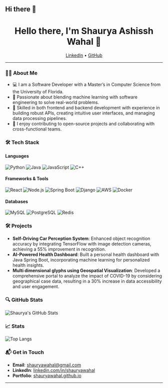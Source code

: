 ## Hi there 👋

<h1 align="center">Hello there, I'm Shaurya Ashissh Wahal 👋</h1>
<p align="center">
  <a href="https://www.linkedin.com/in/shauryawahal/">LinkedIn</a> •
  <a href="https://github.com/shaurya-wahal">GitHub</a>
</p>

---

### 👨‍💻 About Me
- 💻 I am a Software Developer with a Master’s in Computer Science from the University of Florida.
- 🤖 Passionate about blending machine learning with software engineering to solve real-world problems.
- 🌱 Skilled in both frontend and backend development with experience in building robust APIs, creating intuitive user interfaces, and managing data processing pipelines.
- 🚀 I enjoy contributing to open-source projects and collaborating with cross-functional teams.

### 🛠️ Tech Stack
#### Languages
![Python](https://img.shields.io/badge/-Python-3776AB?style=flat-square&logo=python&logoColor=white)
![Java](https://img.shields.io/badge/-Java-007396?style=flat-square&logo=java&logoColor=white)
![JavaScript](https://img.shields.io/badge/-JavaScript-F7DF1E?style=flat-square&logo=javascript&logoColor=black)
![C++](https://img.shields.io/badge/-C++-00599C?style=flat-square&logo=c%2B%2B&logoColor=white)

#### Frameworks & Tools
![React](https://img.shields.io/badge/-React-61DAFB?style=flat-square&logo=react&logoColor=black)
![Node.js](https://img.shields.io/badge/-Node.js-339933?style=flat-square&logo=node.js&logoColor=white)
![Spring Boot](https://img.shields.io/badge/-Spring%20Boot-6DB33F?style=flat-square&logo=spring-boot&logoColor=white)
![Django](https://img.shields.io/badge/-Django-092E20?style=flat-square&logo=django&logoColor=white)
![AWS](https://img.shields.io/badge/-AWS-232F3E?style=flat-square&logo=amazon-aws&logoColor=white)
![Docker](https://img.shields.io/badge/-Docker-2496ED?style=flat-square&logo=docker&logoColor=white)

#### Databases
![MySQL](https://img.shields.io/badge/-MySQL-4479A1?style=flat-square&logo=mysql&logoColor=white)
![PostgreSQL](https://img.shields.io/badge/-PostgreSQL-336791?style=flat-square&logo=postgresql&logoColor=white)
![Redis](https://img.shields.io/badge/-Redis-DC382D?style=flat-square&logo=redis&logoColor=white)

### 🛠️ Projects
- **Self-Driving Car Perception System**: Enhanced object recognition accuracy by integrating TensorFlow with image detection cameras, achieving a 55% improvement in recognition.
- **AI-Powered Health Dashboard**: Built a personal health dashboard with Java Spring Boot, incorporating machine learning for personalized health insights.
- **Multi dimensional glyphs using Geospatial Visualization**:  Developed a comprehensive portal to analyze the impact of COVID-19 by considering geographical case data, resulting in a 30% increase in data accessibility and user engagement.

### 🔍 GitHub Stats
![Shaurya's GitHub Stats](https://github-readme-stats.vercel.app/api?username=shaurya-wahal&show_icons=true&theme=radical)

### 📈 Stats
![Top Langs](https://github-readme-stats.vercel.app/api/top-langs/?username=shaurya-wahal&layout=compact&theme=radical)

### 📬 Get in Touch
- **Email**: [shauryawahal@gmail.com](mailto:shauryawahal@gmail.com)
- **LinkedIn**: [linkedin.com/in/shauryawahal](https://www.linkedin.com/in/shauryawahal/)
- **Portfolio**: [shauryawahal.github.io](https://shaurya-wahal.github.io)

---



<!--
**shaurya-wahal/shaurya-wahal** is a ✨ _special_ ✨ repository because its `README.md` (this file) appears on your GitHub profile.

Here are some ideas to get you started:

- 🔭 I’m currently working on ...
- 🌱 I’m currently learning ...
- 👯 I’m looking to collaborate on ...
- 🤔 I’m looking for help with ...
- 💬 Ask me about ...
- 📫 How to reach me: ...
- 😄 Pronouns: ...
- ⚡ Fun fact: ...
-->
